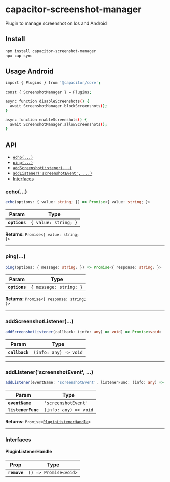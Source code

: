 # capacitor-screenshot-manager

Plugin to manage screenshot on Ios and Android

## Install

```bash
npm install capacitor-screenshot-manager
npx cap sync
```

## Usage Android
```bash
import { Plugins } from '@capacitor/core';

const { ScreenshotManager } = Plugins;

async function disableScreenshots() {
  await ScreenshotManager.blockScreenshots();
}

async function enableScreenshots() {
  await ScreenshotManager.allowScreenshots();
}
```


## API

<docgen-index>

* [`echo(...)`](#echo)
* [`ping(...)`](#ping)
* [`addScreenshotListener(...)`](#addscreenshotlistener)
* [`addListener('screenshotEvent', ...)`](#addlistenerscreenshotevent-)
* [Interfaces](#interfaces)

</docgen-index>

<docgen-api>
<!--Update the source file JSDoc comments and rerun docgen to update the docs below-->

### echo(...)

```typescript
echo(options: { value: string; }) => Promise<{ value: string; }>
```

| Param         | Type                            |
| ------------- | ------------------------------- |
| **`options`** | <code>{ value: string; }</code> |

**Returns:** <code>Promise&lt;{ value: string; }&gt;</code>

--------------------


### ping(...)

```typescript
ping(options: { message: string; }) => Promise<{ response: string; }>
```

| Param         | Type                              |
| ------------- | --------------------------------- |
| **`options`** | <code>{ message: string; }</code> |

**Returns:** <code>Promise&lt;{ response: string; }&gt;</code>

--------------------


### addScreenshotListener(...)

```typescript
addScreenshotListener(callback: (info: any) => void) => Promise<void>
```

| Param          | Type                                |
| -------------- | ----------------------------------- |
| **`callback`** | <code>(info: any) =&gt; void</code> |

--------------------


### addListener('screenshotEvent', ...)

```typescript
addListener(eventName: 'screenshotEvent', listenerFunc: (info: any) => void) => Promise<PluginListenerHandle>
```

| Param              | Type                                |
| ------------------ | ----------------------------------- |
| **`eventName`**    | <code>'screenshotEvent'</code>      |
| **`listenerFunc`** | <code>(info: any) =&gt; void</code> |

**Returns:** <code>Promise&lt;<a href="#pluginlistenerhandle">PluginListenerHandle</a>&gt;</code>

--------------------


### Interfaces


#### PluginListenerHandle

| Prop         | Type                                      |
| ------------ | ----------------------------------------- |
| **`remove`** | <code>() =&gt; Promise&lt;void&gt;</code> |

</docgen-api>

